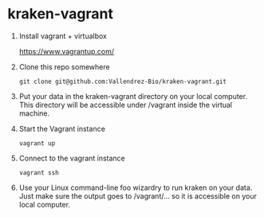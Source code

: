 # kraken-vagrant

1. Install vagrant + virtualbox

   https://www.vagrantup.com/
   
1. Clone this repo somewhere

   ```
   git clone git@github.com:Vallendrez-Bio/kraken-vagrant.git
   ```
   
1. Put your data in the kraken-vagrant directory on your local computer.
   This directory will be accessible under /vagrant inside the virtual machine.

1. Start the Vagrant instance

   ```
   vagrant up
   ```
   
1. Connect to the vagrant instance

   ```
   vagrant ssh
   ```
   
1. Use your Linux command-line foo wizardry to run kraken on your data. Just make sure the output goes to
   /vagrant/... so it is accessible on your local computer.
